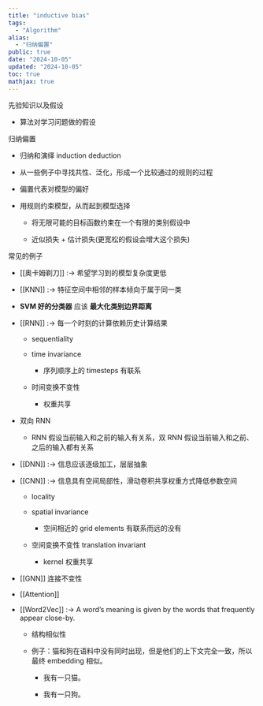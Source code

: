 ```yaml
---
title: "inductive bias"
tags:
  - "Algorithm"
alias:
  - "归纳偏置"
public: true
date: "2024-10-05"
updated: "2024-10-05"
toc: true
mathjax: true
---
```


先验知识以及假设

  + 算法对学习问题做的假设

归纳偏置

  + 归纳和演绎 induction deduction

  + 从一些例子中寻找共性、泛化，形成一个比较通过的规则的过程

  + 偏置代表对模型的偏好

  + 用规则约束模型，从而起到模型选择

    + 将无限可能的目标函数约束在一个有限的类别假设中

    + 近似损失 + 估计损失(更宽松的假设会增大这个损失)

常见的例子

  + [[奥卡姆剃刀]] :-> 希望学习到的模型复杂度更低
  + [[KNN]] :-> 特征空间中相邻的样本倾向于属于同一类
  +  **SVM 好的分类器**  应该  **最大化类别边界距离** 
  + [[RNN]] :-> 每一个时刻的计算依赖历史计算结果
    + sequentiality

    + time invariance

      + 序列顺序上的 timesteps 有联系

    + 时间变换不变性

      + 权重共享

  + 双向 RNN

    + RNN 假设当前输入和之前的输入有关系，双 RNN 假设当前输入和之前、之后的输入都有关系

  + [[DNN]] :-> 信息应该逐级加工，层层抽象
  + [[CNN]] :-> 信息具有空间局部性，滑动卷积共享权重方式降低参数空间
    + locality

    + spatial invariance

      + 空间相近的 grid elements 有联系而远的没有

    + 空间变换不变性 translation invariant

      + kernel 权重共享

  + [[GNN]] 连接不变性

  + [[Attention]]

  + [[Word2Vec]] :-> A word’s meaning is given by the words that frequently appear close-by.
    + 结构相似性

    + 例子：猫和狗在语料中没有同时出现，但是他们的上下文完全一致，所以最终 embedding 相似。

      + 我有一只猫。

      + 我有一只狗。
